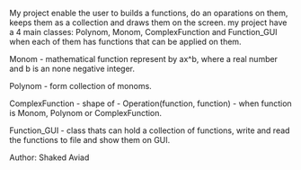 My project enable the user to builds a functions, do an oparations on them, keeps them as a collection and draws them on the screen. my project have a 4 main classes: Polynom, Monom, ComplexFunction and Function_GUI when each of them has functions that can be applied on them.

Monom - mathematical function represent by ax^b, where a real number and b is an none negative integer.

Polynom - form collection of monoms.

ComplexFunction - shape of - Operation(function, function) - when function is Monom, Polynom or ComplexFunction.

Function_GUI - class thats can hold a collection of functions, write and read the functions to file and show them on GUI.


Author: Shaked Aviad
